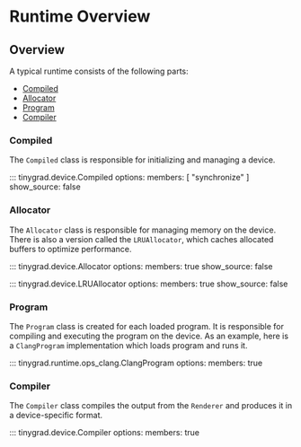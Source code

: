 # Runtime Overview

## Overview

A typical runtime consists of the following parts:

- [Compiled](#device)
- [Allocator](#allocator)
- [Program](#program)
- [Compiler](#compiler)

### Compiled

The `Compiled` class is responsible for initializing and managing a device.

::: tinygrad.device.Compiled
    options:
        members: [
            "synchronize"
        ]
        show_source: false

### Allocator

The `Allocator` class is responsible for managing memory on the device. There is also a version called the `LRUAllocator`, which caches allocated buffers to optimize performance.

::: tinygrad.device.Allocator
    options:
        members: true
        show_source: false

::: tinygrad.device.LRUAllocator
    options:
        members: true
        show_source: false

### Program

The `Program` class is created for each loaded program. It is responsible for compiling and executing the program on the device. As an example, here is a `ClangProgram` implementation which loads program and runs it.

::: tinygrad.runtime.ops_clang.ClangProgram
    options:
        members: true

### Compiler

The `Compiler` class compiles the output from the `Renderer` and produces it in a device-specific format.

::: tinygrad.device.Compiler
    options:
        members: true
